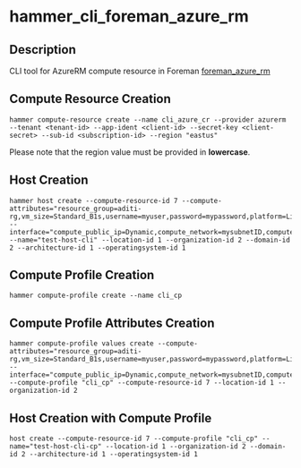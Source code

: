 # hammer_cli_foreman_azure_rm

## Description
CLI tool for AzureRM compute resource in Foreman [foreman_azure_rm](https://github.com/theforeman/foreman_azure_rm)

## Compute Resource Creation

```
hammer compute-resource create --name cli_azure_cr --provider azurerm --tenant <tenant-id> --app-ident <client-id> --secret-key <client-secret> --sub-id <subscription-id> --region "eastus"
```

Please note that the region value must be provided in **lowercase**.

## Host Creation

```
hammer host create --compute-resource-id 7 --compute-attributes="resource_group=aditi-rg,vm_size=Standard_B1s,username=myuser,password=mypassword,platform=Linux,image_id=OpenLogic:CentOS:7.5:latest" --interface="compute_public_ip=Dynamic,compute_network=mysubnetID,compute_private_ip=false" --name="test-host-cli" --location-id 1 --organization-id 2 --domain-id 2 --architecture-id 1 --operatingsystem-id 1
```

## Compute Profile Creation

```
hammer compute-profile create --name cli_cp
```

## Compute Profile Attributes Creation

```
hammer compute-profile values create --compute-attributes="resource_group=aditi-rg,vm_size=Standard_B1s,username=myuser,password=mypassword,platform=Linux,image_id=OpenLogic:CentOS:7.5:latest" --interface="compute_public_ip=Dynamic,compute_network=mysubnetID,compute_private_ip=false" --compute-profile "cli_cp" --compute-resource-id 7 --location-id 1 --organization-id 2
```

## Host Creation with Compute Profile

```
host create --compute-resource-id 7 --compute-profile "cli_cp" --name="test-host-cli-cp" --location-id 1 --organization-id 2 --domain-id 2 --architecture-id 1 --operatingsystem-id 1
```
